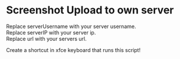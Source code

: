 Screenshot Upload to own server
===

Replace serverUsername with your server username.\
Replace serverIP with your server ip.\
Replace url with your servers url.

Create a shortcut in xfce keyboard that runs this script!
